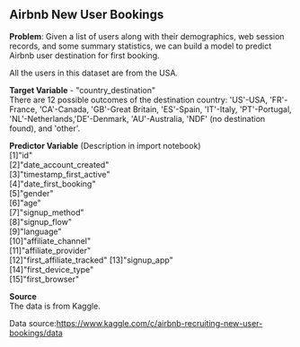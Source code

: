 ## Airbnb New User Bookings

**Problem**: Given a list of users along with their demographics, web session records, and some summary statistics, we can build a model to predict Airbnb user destination for first booking. 

All the users in this dataset are from the USA.

**Target Variable** - "country_destination"\
There are 12 possible outcomes of the destination country: 'US'-USA, 'FR'-France, 'CA'-Canada, 'GB'-Great Britain, 'ES'-Spain, 'IT'-Italy, 'PT'-Portugal, 'NL'-Netherlands,'DE'-Denmark, 'AU'-Australia, 'NDF' (no destination found), and 'other'. 

**Predictor Variable** (Description in import notebook)\
[1]"id"                      
[2]"date_account_created"    
[3]"timestamp_first_active"  
[4]"date_first_booking"     
[5]"gender"                  
[6]"age"                     
[7]"signup_method"           
[8]"signup_flow"            
[9]"language"                
[10]"affiliate_channel"       
[11]"affiliate_provider"      
[12]"first_affiliate_tracked"
[13]"signup_app"              
[14]"first_device_type"       
[15]"first_browser"          

**Source**\
The data is from Kaggle.

Data source:https://www.kaggle.com/c/airbnb-recruiting-new-user-bookings/data
